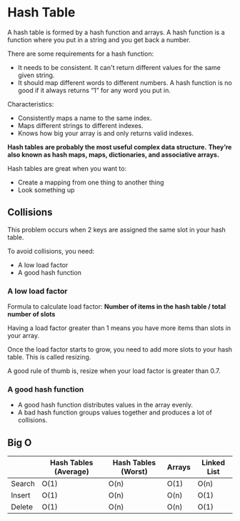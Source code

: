 # Hash Table

A hash table is formed by a hash function and arrays. A hash function is a function where you put in a string and you get back a number.

There are some requirements for a hash function:

- It needs to be consistent. It can't return different values for the same given string.
- It should map different words to different numbers. A hash function is no good if it always returns “1” for any word you put in.

Characteristics:

- Consistently maps a name to the same index.
- Maps different strings to different indexes.
- Knows how big your array is and only returns valid indexes.

**Hash tables are probably the most useful complex data structure.**
**They’re also known as hash maps, maps, dictionaries, and associative arrays.**

Hash tables are great when you want to:
- Create a mapping from one thing to another thing
- Look something up

## Collisions

This problem occurs when 2 keys are assigned the same slot in your hash table.

To avoid collisions, you need:
- A low load factor
- A good hash function

### A low load factor

Formula to calculate load factor:
**Number of items in the hash table / total number of slots**

Having a load factor greater than 1 means you have more items than slots in your array.

Once the load factor starts to grow, you need to add more slots to your hash table. This is called resizing.

A good rule of thumb is, resize when your load factor is greater than 0.7.

### A good hash function

- A good hash function distributes values in the array evenly.
- A bad hash function groups values together and produces a lot of collisions.

## Big O

|              | Hash Tables (Average)  | Hash Tables (Worst)  | Arrays | Linked List |
|--------------|------------------------|----------------------|--------|-------------|
| Search       |        O(1)            |        O(n)          |  O(1)  |    O(n)     |
| Insert       |        O(1)            |        O(n)          |  O(n)  |    O(1)     |
| Delete       |        O(1)            |        O(n)          |  O(n)  |    O(1)     |
